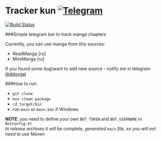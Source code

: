 # Tracker kun [![Telegram](http://www.sdam66.ru/images/telegram-logo.png)](http://telegram.me/TrackerKun_bot)
[![Build Status](https://travis-ci.org/one-commit-men/manga-observer-bot.svg?branch=dev)](https://travis-ci.org/one-commit-men/manga-observer-bot)

###Simple telegram bot to track manga chapters

Currently, you can use manga from this sources:
- ReadManga [ru]
- MintManga [ru]

If you found some bug\want to add new source - notify me in telegram [@ddovgal](http://telegram.me/ddovgal)

###How to run:
- `git clone`
- `mvn clean package`
- `cd target/bin`
- run `main` or `main.bat` if Windows

**NOTE**: you need to define your own `BOT_TOKEN` and `BOT_USERNAME` in `BotConfig.kt`  
*In release archives it will be complete, generated `main` file, so you will not need to use Maven*
